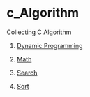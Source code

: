 # c_Algorithm
Collecting C Algorithm
1. [Dynamic Programming](https://github.com/Junhyung-Choi/c_Algorithm/tree/master/Algorithm/Dynamic%20Programing)

2. [Math](https://github.com/Junhyung-Choi/c_Algorithm/tree/master/Algorithm/Math)

3. [Search](https://github.com/Junhyung-Choi/c_Algorithm/tree/master/Algorithm/Serach)

4. [Sort](https://github.com/Junhyung-Choi/c_Algorithm/tree/master/Algorithm/Sort)
